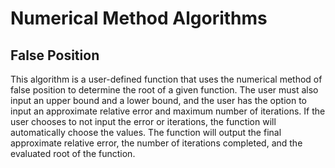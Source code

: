 # Numerical Method Algorithms
## False Position
This algorithm is a user-defined function that uses the numerical method of false position to determine the root of a given function. The user must also input an upper bound and a lower bound, and the user has the option to input an approximate relative error and maximum number of iterations. If the user chooses to not input the error or iterations, the function will automatically choose the values. The function will output the final approximate relative error, the number of iterations completed, and the evaluated root of the function.
